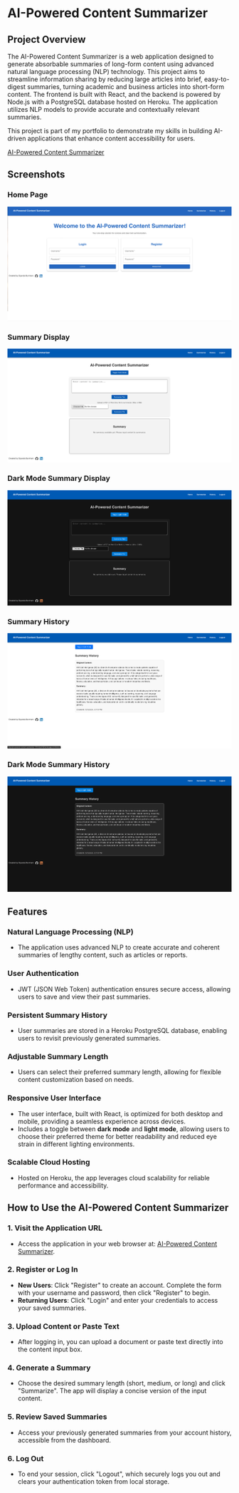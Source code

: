 # AI-Powered Content Summarizer

## Project Overview

The AI-Powered Content Summarizer is a web application designed to generate absorbable summaries of long-form content using advanced natural language processing (NLP) technology. This project aims to streamline information sharing by reducing large articles into brief, easy-to-digest summaries, turning academic and business articles into short-form content. The frontend is built with React, and the backend is powered by Node.js with a PostgreSQL database hosted on Heroku. The application utilizes NLP models to provide accurate and contextually relevant summaries.

This project is part of my portfolio to demonstrate my skills in building AI-driven applications that enhance content accessibility for users.

[AI-Powered Content Summarizer](https://ai-powered-content-summarizer-71f343ba410f.herokuapp.com/)

## Screenshots

### Home Page
![Home Page](https://github.com/SiyandaMaykiso/AI-Powered-Content-Summarizer/blob/main/screenshots/Home_Page_AI_Powered_Content_Summarizer.png)

### Summary Display
![Summary Display](https://github.com/SiyandaMaykiso/AI-Powered-Content-Summarizer/blob/main/screenshots/Summarize_Page_AI_Content_Powered_Summarizer.png)

### Dark Mode Summary Display
![Dark Mode Summary Display](https://github.com/SiyandaMaykiso/AI-Powered-Content-Summarizer/blob/main/screenshots/Dark_Mode_Summarize_Page_AI_Powered_Content_Summarizer.png)

### Summary History
![Summary History](https://github.com/SiyandaMaykiso/AI-Powered-Content-Summarizer/blob/main/screenshots/Summarize_History_AI_Powered_Content_Summarizer.png)

### Dark Mode Summary History
![Dark Mode Summary History](https://github.com/SiyandaMaykiso/AI-Powered-Content-Summarizer/blob/main/screenshots/Dark_Mode_Summarize_History_AI_Powered_Content_Summarizer.png)



## Features

### Natural Language Processing (NLP)

- The application uses advanced NLP to create accurate and coherent summaries of lengthy content, such as articles or reports.

### User Authentication

- JWT (JSON Web Token) authentication ensures secure access, allowing users to save and view their past summaries.

### Persistent Summary History

- User summaries are stored in a Heroku PostgreSQL database, enabling users to revisit previously generated summaries.

### Adjustable Summary Length

- Users can select their preferred summary length, allowing for flexible content customization based on needs.
### Responsive User Interface

- The user interface, built with React, is optimized for both desktop and mobile, providing a seamless experience across devices.
- Includes a toggle between **dark mode** and **light mode**, allowing users to choose their preferred theme for better readability and reduced eye strain in different lighting environments.

### Scalable Cloud Hosting

- Hosted on Heroku, the app leverages cloud scalability for reliable performance and accessibility.

## How to Use the AI-Powered Content Summarizer

### 1. Visit the Application URL

- Access the application in your web browser at: [AI-Powered Content Summarizer](https://ai-powered-content-summarizer-71f343ba410f.herokuapp.com/).

### 2. Register or Log In

- **New Users**: Click "Register" to create an account. Complete the form with your username and password, then click "Register" to begin.
- **Returning Users**: Click "Login" and enter your credentials to access your saved summaries.

### 3. Upload Content or Paste Text

- After logging in, you can upload a document or paste text directly into the content input box.

### 4. Generate a Summary

- Choose the desired summary length (short, medium, or long) and click "Summarize". The app will display a concise version of the input content.

### 5. Review Saved Summaries

- Access your previously generated summaries from your account history, accessible from the dashboard.

### 6. Log Out

- To end your session, click "Logout", which securely logs you out and clears your authentication token from local storage.